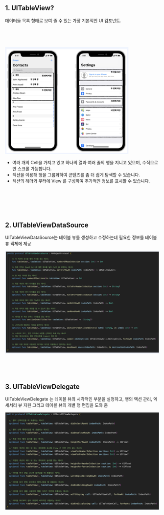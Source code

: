 ## 1. UITableView?

데이터들 목록 형태로 보여 줄 수 있는 가장 기본적인 UI 컴포넌트.   

​    

​    

<img src="./images/Table_01.png" width="80%" />

- 여러 개의 Cell을 가지고 있고 하나의 열과 여러 줄의 행을 지니고 있으며, 수직으로만 스크롤 가능합니다.
- 섹션을 이용해 행을 그룹화하여 콘텐츠를 좀 더 쉽게 탐색할 수 있습니다.
- 섹션의 헤더와 푸터에 View 를 구성하여 추가적인 정보를 표시할 수 있습니다.

​    

​     

​    

## 2. UITableViewDataSource

UITableViewDataSource는 테이블 뷰를 생성하고 수정하는데 필요한 정보를 테이블 뷰 객체에 제공

<img src="./images/Table_02.png" />

​    

   

​    

   

## 3. UITableViewDelegate

UITableViewDelegate 는 테이블 뷰의 시각적인 부분을 설정하고, 행의 액션 관리, 엑세서리 뷰 지원 그리고 테이블 뷰의 개별 행 편집을 도와 줌

<img src="./images/Table_03.png" />


